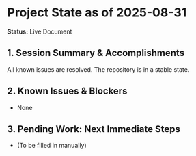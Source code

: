 # Project State as of 2025-08-31

**Status:** Live Document

## 1. Session Summary & Accomplishments
All known issues are resolved. The repository is in a stable state.

## 2. Known Issues & Blockers
- None

## 3. Pending Work: Next Immediate Steps
- (To be filled in manually)
